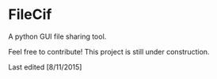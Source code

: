 # FileCif
A python GUI file sharing tool.

Feel free to contribute! This project is still under construction.

Last edited
[8/11/2015]
